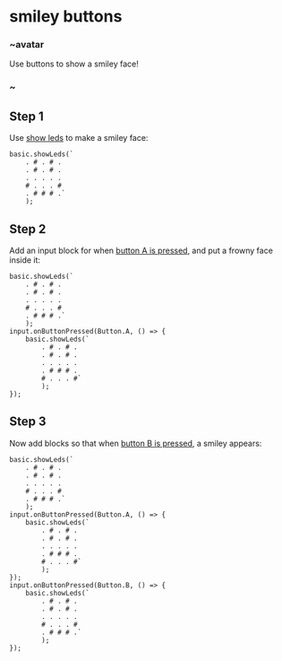 # smiley buttons

### ~avatar

Use buttons to show a smiley face! 

### ~

## Step 1

Use [show leds](/reference/basic/show-leds) to make a smiley face:

```blocks
basic.showLeds(`
    . # . # .
    . # . # .
    . . . . .
    # . . . #
    . # # # .`
    );
```

## Step 2

Add an input block for when [button A is pressed](/reference/input/button-is-pressed), and put a
frowny face inside it:

```blocks
basic.showLeds(`
    . # . # .
    . # . # .
    . . . . .
    # . . . #
    . # # # .`
    );
input.onButtonPressed(Button.A, () => { 
    basic.showLeds(`
        . # . # .
        . # . # .
        . . . . .
        . # # # .
        # . . . #`
        );
});
```

## Step 3

Now add blocks so that when [button B is pressed](/reference/input/button-is-pressed), a smiley appears:

```blocks
basic.showLeds(`
    . # . # .
    . # . # .
    . . . . .
    # . . . #
    . # # # .`
    );
input.onButtonPressed(Button.A, () => { 
    basic.showLeds(`
        . # . # .
        . # . # .
        . . . . .
        . # # # .
        # . . . #`
        );
});
input.onButtonPressed(Button.B, () => { 
    basic.showLeds(`
        . # . # .
        . # . # .
        . . . . .
        # . . . #
        . # # # .`
        );
});
```
